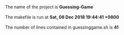 The name of the project is **Guessing-Game**</br></br>
The makefile is run at **Sat, 08 Dec 2018 19:44:41 +0800</br></br>**
The number of lines contained in guessinggame.sh is **41**</br>
